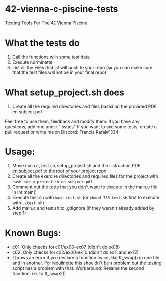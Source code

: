 # 42-vienna-c-piscine-tests
Testing Tools For The 42 Vienna Piscine

# What the tests do
1. Call the functions with some test data
2. Execute norminette
3. List all the Files that git will push to your repo (so you can make sure that the test files will not be in your final repo)

# What setup_project.sh does
1. Create all the required directories and files based on the provided PDF en.subject.pdf

Feel free to use them, feedback and modify them. If you have any questions, add one under "Issues"
If you want to add some tests, create a pull request or write me on Discord: Francis Rafal#1334

# Usage:
1. Move main.c, test.sh, setup_project.sh and the instruction PDF en.subject.pdf to the root of your project repo
2. Create all the exercise directories and required files for the project with `bash setup_project.sh en.subject.pdf`
3. Comment out the tests that you don't want to execute in the main.c file in int main()
4. Execute test.sh with `bash test.sh` (or `chmod 755 test.sh` first to execute with `./test.sh`)
5. Add main.c and test.sh to .gitignore (if they weren't already added by step 1)

# Known Bugs:
- c01: Only checks for c01/ex00-ex07 (didn't do ex08)
- c02: Only checks for c02/ex00-ex10 (didn't do ex11 and ex12)
- Throws an error if you declare a function twice, like ft_swap() in one file and in another. For Moulinette this shouldn't be a problem but the testing script has a problem with that. Workaround: Rename the second function, i.e. to ft_swap2()

